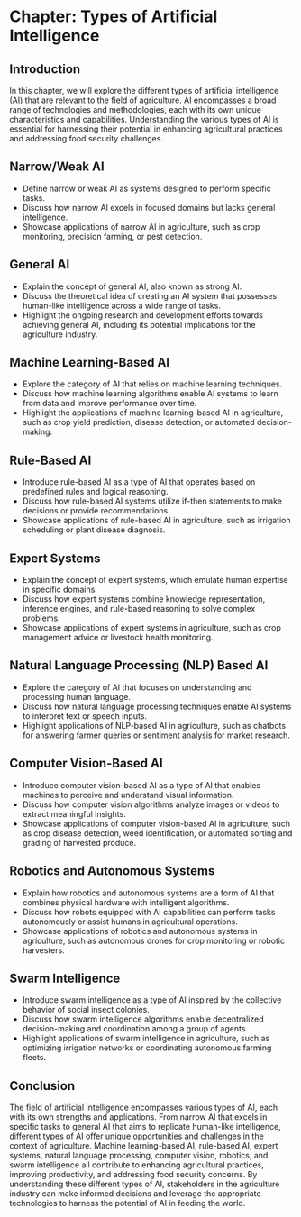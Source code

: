 Chapter: Types of Artificial Intelligence
=========================================

Introduction
------------

In this chapter, we will explore the different types of artificial intelligence (AI) that are relevant to the field of agriculture. AI encompasses a broad range of technologies and methodologies, each with its own unique characteristics and capabilities. Understanding the various types of AI is essential for harnessing their potential in enhancing agricultural practices and addressing food security challenges.

Narrow/Weak AI
--------------

* Define narrow or weak AI as systems designed to perform specific tasks.
* Discuss how narrow AI excels in focused domains but lacks general intelligence.
* Showcase applications of narrow AI in agriculture, such as crop monitoring, precision farming, or pest detection.

General AI
----------

* Explain the concept of general AI, also known as strong AI.
* Discuss the theoretical idea of creating an AI system that possesses human-like intelligence across a wide range of tasks.
* Highlight the ongoing research and development efforts towards achieving general AI, including its potential implications for the agriculture industry.

Machine Learning-Based AI
-------------------------

* Explore the category of AI that relies on machine learning techniques.
* Discuss how machine learning algorithms enable AI systems to learn from data and improve performance over time.
* Highlight the applications of machine learning-based AI in agriculture, such as crop yield prediction, disease detection, or automated decision-making.

Rule-Based AI
-------------

* Introduce rule-based AI as a type of AI that operates based on predefined rules and logical reasoning.
* Discuss how rule-based AI systems utilize if-then statements to make decisions or provide recommendations.
* Showcase applications of rule-based AI in agriculture, such as irrigation scheduling or plant disease diagnosis.

Expert Systems
--------------

* Explain the concept of expert systems, which emulate human expertise in specific domains.
* Discuss how expert systems combine knowledge representation, inference engines, and rule-based reasoning to solve complex problems.
* Showcase applications of expert systems in agriculture, such as crop management advice or livestock health monitoring.

Natural Language Processing (NLP) Based AI
------------------------------------------

* Explore the category of AI that focuses on understanding and processing human language.
* Discuss how natural language processing techniques enable AI systems to interpret text or speech inputs.
* Highlight applications of NLP-based AI in agriculture, such as chatbots for answering farmer queries or sentiment analysis for market research.

Computer Vision-Based AI
------------------------

* Introduce computer vision-based AI as a type of AI that enables machines to perceive and understand visual information.
* Discuss how computer vision algorithms analyze images or videos to extract meaningful insights.
* Showcase applications of computer vision-based AI in agriculture, such as crop disease detection, weed identification, or automated sorting and grading of harvested produce.

Robotics and Autonomous Systems
-------------------------------

* Explain how robotics and autonomous systems are a form of AI that combines physical hardware with intelligent algorithms.
* Discuss how robots equipped with AI capabilities can perform tasks autonomously or assist humans in agricultural operations.
* Showcase applications of robotics and autonomous systems in agriculture, such as autonomous drones for crop monitoring or robotic harvesters.

Swarm Intelligence
------------------

* Introduce swarm intelligence as a type of AI inspired by the collective behavior of social insect colonies.
* Discuss how swarm intelligence algorithms enable decentralized decision-making and coordination among a group of agents.
* Highlight applications of swarm intelligence in agriculture, such as optimizing irrigation networks or coordinating autonomous farming fleets.

Conclusion
----------

The field of artificial intelligence encompasses various types of AI, each with its own strengths and applications. From narrow AI that excels in specific tasks to general AI that aims to replicate human-like intelligence, different types of AI offer unique opportunities and challenges in the context of agriculture. Machine learning-based AI, rule-based AI, expert systems, natural language processing, computer vision, robotics, and swarm intelligence all contribute to enhancing agricultural practices, improving productivity, and addressing food security concerns. By understanding these different types of AI, stakeholders in the agriculture industry can make informed decisions and leverage the appropriate technologies to harness the potential of AI in feeding the world.
